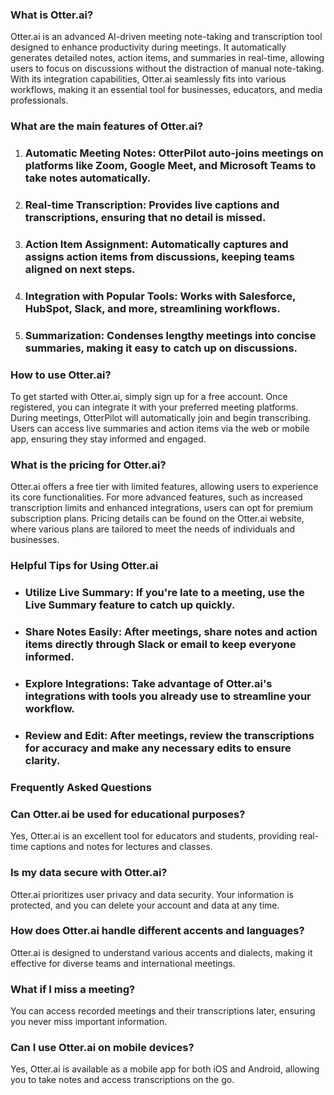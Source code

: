 ### What is Otter.ai?

Otter.ai is an advanced AI-driven meeting note-taking and transcription tool designed to enhance productivity during meetings. It automatically generates detailed notes, action items, and summaries in real-time, allowing users to focus on discussions without the distraction of manual note-taking. With its integration capabilities, Otter.ai seamlessly fits into various workflows, making it an essential tool for businesses, educators, and media professionals.

### What are the main features of Otter.ai?

1. ### Automatic Meeting Notes: OtterPilot auto-joins meetings on platforms like Zoom, Google Meet, and Microsoft Teams to take notes automatically.
2. ### Real-time Transcription: Provides live captions and transcriptions, ensuring that no detail is missed.
3. ### Action Item Assignment: Automatically captures and assigns action items from discussions, keeping teams aligned on next steps.
4. ### Integration with Popular Tools: Works with Salesforce, HubSpot, Slack, and more, streamlining workflows.
5. ### Summarization: Condenses lengthy meetings into concise summaries, making it easy to catch up on discussions.

### How to use Otter.ai?

To get started with Otter.ai, simply sign up for a free account. Once registered, you can integrate it with your preferred meeting platforms. During meetings, OtterPilot will automatically join and begin transcribing. Users can access live summaries and action items via the web or mobile app, ensuring they stay informed and engaged.

### What is the pricing for Otter.ai?

Otter.ai offers a free tier with limited features, allowing users to experience its core functionalities. For more advanced features, such as increased transcription limits and enhanced integrations, users can opt for premium subscription plans. Pricing details can be found on the Otter.ai website, where various plans are tailored to meet the needs of individuals and businesses.

### Helpful Tips for Using Otter.ai

- ### Utilize Live Summary: If you're late to a meeting, use the Live Summary feature to catch up quickly.
- ### Share Notes Easily: After meetings, share notes and action items directly through Slack or email to keep everyone informed.
- ### Explore Integrations: Take advantage of Otter.ai's integrations with tools you already use to streamline your workflow.
- ### Review and Edit: After meetings, review the transcriptions for accuracy and make any necessary edits to ensure clarity.

### Frequently Asked Questions

### Can Otter.ai be used for educational purposes?  
Yes, Otter.ai is an excellent tool for educators and students, providing real-time captions and notes for lectures and classes.

### Is my data secure with Otter.ai?  
Otter.ai prioritizes user privacy and data security. Your information is protected, and you can delete your account and data at any time.

### How does Otter.ai handle different accents and languages?  
Otter.ai is designed to understand various accents and dialects, making it effective for diverse teams and international meetings.

### What if I miss a meeting?  
You can access recorded meetings and their transcriptions later, ensuring you never miss important information.

### Can I use Otter.ai on mobile devices?  
Yes, Otter.ai is available as a mobile app for both iOS and Android, allowing you to take notes and access transcriptions on the go.